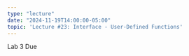 ```yaml
---
type: "lecture"
date: "2024-11-19T14:00:00-05:00"
topic: 'Lecture #23: Interface - User-Defined Functions'
---
```

Lab 3 Due
